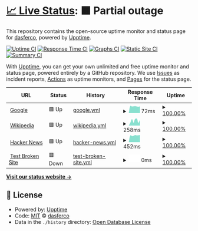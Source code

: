 # [📈 Live Status](https://dasferco.github.io/upptime): <!--live status--> **🟧 Partial outage**

This repository contains the open-source uptime monitor and status page for [dasferco](https://dasferco.github.io/upptime), powered by [Upptime](https://github.com/upptime/upptime).

[![Uptime CI](https://github.com/dasferco/upptime/workflows/Uptime%20CI/badge.svg)](https://github.com/dasferco/upptime/actions?query=workflow%3A%22Uptime+CI%22)
[![Response Time CI](https://github.com/dasferco/upptime/workflows/Response%20Time%20CI/badge.svg)](https://github.com/dasferco/upptime/actions?query=workflow%3A%22Response+Time+CI%22)
[![Graphs CI](https://github.com/dasferco/upptime/workflows/Graphs%20CI/badge.svg)](https://github.com/dasferco/upptime/actions?query=workflow%3A%22Graphs+CI%22)
[![Static Site CI](https://github.com/dasferco/upptime/workflows/Static%20Site%20CI/badge.svg)](https://github.com/dasferco/upptime/actions?query=workflow%3A%22Static+Site+CI%22)
[![Summary CI](https://github.com/dasferco/upptime/workflows/Summary%20CI/badge.svg)](https://github.com/dasferco/upptime/actions?query=workflow%3A%22Summary+CI%22)

With [Upptime](https://upptime.js.org), you can get your own unlimited and free uptime monitor and status page, powered entirely by a GitHub repository. We use [Issues](https://github.com/dasferco/upptime/issues) as incident reports, [Actions](https://github.com/dasferco/upptime/actions) as uptime monitors, and [Pages](https://dasferco.github.io/upptime) for the status page.

<!--start: status pages-->
<!-- This summary is generated by Upptime (https://github.com/upptime/upptime) -->
<!-- Do not edit this manually, your changes will be overwritten -->
<!-- prettier-ignore -->
| URL | Status | History | Response Time | Uptime |
| --- | ------ | ------- | ------------- | ------ |
| <img alt="" src="https://icons.duckduckgo.com/ip3/www.google.com.ico" height="13"> [Google](https://www.google.com) | 🟩 Up | [google.yml](https://github.com/dasferco/upptime/commits/HEAD/history/google.yml) | <details><summary><img alt="Response time graph" src="./graphs/google/response-time-week.png" height="20"> 72ms</summary><br><a href="https://dasferco.github.io/upptime/history/google"><img alt="Response time 87" src="https://img.shields.io/endpoint?url=https%3A%2F%2Fraw.githubusercontent.com%2Fdasferco%2Fupptime%2FHEAD%2Fapi%2Fgoogle%2Fresponse-time.json"></a><br><a href="https://dasferco.github.io/upptime/history/google"><img alt="24-hour response time 72" src="https://img.shields.io/endpoint?url=https%3A%2F%2Fraw.githubusercontent.com%2Fdasferco%2Fupptime%2FHEAD%2Fapi%2Fgoogle%2Fresponse-time-day.json"></a><br><a href="https://dasferco.github.io/upptime/history/google"><img alt="7-day response time 72" src="https://img.shields.io/endpoint?url=https%3A%2F%2Fraw.githubusercontent.com%2Fdasferco%2Fupptime%2FHEAD%2Fapi%2Fgoogle%2Fresponse-time-week.json"></a><br><a href="https://dasferco.github.io/upptime/history/google"><img alt="30-day response time 87" src="https://img.shields.io/endpoint?url=https%3A%2F%2Fraw.githubusercontent.com%2Fdasferco%2Fupptime%2FHEAD%2Fapi%2Fgoogle%2Fresponse-time-month.json"></a><br><a href="https://dasferco.github.io/upptime/history/google"><img alt="1-year response time 87" src="https://img.shields.io/endpoint?url=https%3A%2F%2Fraw.githubusercontent.com%2Fdasferco%2Fupptime%2FHEAD%2Fapi%2Fgoogle%2Fresponse-time-year.json"></a></details> | <details><summary><a href="https://dasferco.github.io/upptime/history/google">100.00%</a></summary><a href="https://dasferco.github.io/upptime/history/google"><img alt="All-time uptime 100.00%" src="https://img.shields.io/endpoint?url=https%3A%2F%2Fraw.githubusercontent.com%2Fdasferco%2Fupptime%2FHEAD%2Fapi%2Fgoogle%2Fuptime.json"></a><br><a href="https://dasferco.github.io/upptime/history/google"><img alt="24-hour uptime 100.00%" src="https://img.shields.io/endpoint?url=https%3A%2F%2Fraw.githubusercontent.com%2Fdasferco%2Fupptime%2FHEAD%2Fapi%2Fgoogle%2Fuptime-day.json"></a><br><a href="https://dasferco.github.io/upptime/history/google"><img alt="7-day uptime 100.00%" src="https://img.shields.io/endpoint?url=https%3A%2F%2Fraw.githubusercontent.com%2Fdasferco%2Fupptime%2FHEAD%2Fapi%2Fgoogle%2Fuptime-week.json"></a><br><a href="https://dasferco.github.io/upptime/history/google"><img alt="30-day uptime 100.00%" src="https://img.shields.io/endpoint?url=https%3A%2F%2Fraw.githubusercontent.com%2Fdasferco%2Fupptime%2FHEAD%2Fapi%2Fgoogle%2Fuptime-month.json"></a><br><a href="https://dasferco.github.io/upptime/history/google"><img alt="1-year uptime 100.00%" src="https://img.shields.io/endpoint?url=https%3A%2F%2Fraw.githubusercontent.com%2Fdasferco%2Fupptime%2FHEAD%2Fapi%2Fgoogle%2Fuptime-year.json"></a></details>
| <img alt="" src="https://icons.duckduckgo.com/ip3/en.wikipedia.org.ico" height="13"> [Wikipedia](https://en.wikipedia.org) | 🟩 Up | [wikipedia.yml](https://github.com/dasferco/upptime/commits/HEAD/history/wikipedia.yml) | <details><summary><img alt="Response time graph" src="./graphs/wikipedia/response-time-week.png" height="20"> 258ms</summary><br><a href="https://dasferco.github.io/upptime/history/wikipedia"><img alt="Response time 247" src="https://img.shields.io/endpoint?url=https%3A%2F%2Fraw.githubusercontent.com%2Fdasferco%2Fupptime%2FHEAD%2Fapi%2Fwikipedia%2Fresponse-time.json"></a><br><a href="https://dasferco.github.io/upptime/history/wikipedia"><img alt="24-hour response time 289" src="https://img.shields.io/endpoint?url=https%3A%2F%2Fraw.githubusercontent.com%2Fdasferco%2Fupptime%2FHEAD%2Fapi%2Fwikipedia%2Fresponse-time-day.json"></a><br><a href="https://dasferco.github.io/upptime/history/wikipedia"><img alt="7-day response time 258" src="https://img.shields.io/endpoint?url=https%3A%2F%2Fraw.githubusercontent.com%2Fdasferco%2Fupptime%2FHEAD%2Fapi%2Fwikipedia%2Fresponse-time-week.json"></a><br><a href="https://dasferco.github.io/upptime/history/wikipedia"><img alt="30-day response time 247" src="https://img.shields.io/endpoint?url=https%3A%2F%2Fraw.githubusercontent.com%2Fdasferco%2Fupptime%2FHEAD%2Fapi%2Fwikipedia%2Fresponse-time-month.json"></a><br><a href="https://dasferco.github.io/upptime/history/wikipedia"><img alt="1-year response time 247" src="https://img.shields.io/endpoint?url=https%3A%2F%2Fraw.githubusercontent.com%2Fdasferco%2Fupptime%2FHEAD%2Fapi%2Fwikipedia%2Fresponse-time-year.json"></a></details> | <details><summary><a href="https://dasferco.github.io/upptime/history/wikipedia">100.00%</a></summary><a href="https://dasferco.github.io/upptime/history/wikipedia"><img alt="All-time uptime 100.00%" src="https://img.shields.io/endpoint?url=https%3A%2F%2Fraw.githubusercontent.com%2Fdasferco%2Fupptime%2FHEAD%2Fapi%2Fwikipedia%2Fuptime.json"></a><br><a href="https://dasferco.github.io/upptime/history/wikipedia"><img alt="24-hour uptime 100.00%" src="https://img.shields.io/endpoint?url=https%3A%2F%2Fraw.githubusercontent.com%2Fdasferco%2Fupptime%2FHEAD%2Fapi%2Fwikipedia%2Fuptime-day.json"></a><br><a href="https://dasferco.github.io/upptime/history/wikipedia"><img alt="7-day uptime 100.00%" src="https://img.shields.io/endpoint?url=https%3A%2F%2Fraw.githubusercontent.com%2Fdasferco%2Fupptime%2FHEAD%2Fapi%2Fwikipedia%2Fuptime-week.json"></a><br><a href="https://dasferco.github.io/upptime/history/wikipedia"><img alt="30-day uptime 100.00%" src="https://img.shields.io/endpoint?url=https%3A%2F%2Fraw.githubusercontent.com%2Fdasferco%2Fupptime%2FHEAD%2Fapi%2Fwikipedia%2Fuptime-month.json"></a><br><a href="https://dasferco.github.io/upptime/history/wikipedia"><img alt="1-year uptime 100.00%" src="https://img.shields.io/endpoint?url=https%3A%2F%2Fraw.githubusercontent.com%2Fdasferco%2Fupptime%2FHEAD%2Fapi%2Fwikipedia%2Fuptime-year.json"></a></details>
| <img alt="" src="https://icons.duckduckgo.com/ip3/news.ycombinator.com.ico" height="13"> [Hacker News](https://news.ycombinator.com) | 🟩 Up | [hacker-news.yml](https://github.com/dasferco/upptime/commits/HEAD/history/hacker-news.yml) | <details><summary><img alt="Response time graph" src="./graphs/hacker-news/response-time-week.png" height="20"> 452ms</summary><br><a href="https://dasferco.github.io/upptime/history/hacker-news"><img alt="Response time 354" src="https://img.shields.io/endpoint?url=https%3A%2F%2Fraw.githubusercontent.com%2Fdasferco%2Fupptime%2FHEAD%2Fapi%2Fhacker-news%2Fresponse-time.json"></a><br><a href="https://dasferco.github.io/upptime/history/hacker-news"><img alt="24-hour response time 479" src="https://img.shields.io/endpoint?url=https%3A%2F%2Fraw.githubusercontent.com%2Fdasferco%2Fupptime%2FHEAD%2Fapi%2Fhacker-news%2Fresponse-time-day.json"></a><br><a href="https://dasferco.github.io/upptime/history/hacker-news"><img alt="7-day response time 452" src="https://img.shields.io/endpoint?url=https%3A%2F%2Fraw.githubusercontent.com%2Fdasferco%2Fupptime%2FHEAD%2Fapi%2Fhacker-news%2Fresponse-time-week.json"></a><br><a href="https://dasferco.github.io/upptime/history/hacker-news"><img alt="30-day response time 354" src="https://img.shields.io/endpoint?url=https%3A%2F%2Fraw.githubusercontent.com%2Fdasferco%2Fupptime%2FHEAD%2Fapi%2Fhacker-news%2Fresponse-time-month.json"></a><br><a href="https://dasferco.github.io/upptime/history/hacker-news"><img alt="1-year response time 354" src="https://img.shields.io/endpoint?url=https%3A%2F%2Fraw.githubusercontent.com%2Fdasferco%2Fupptime%2FHEAD%2Fapi%2Fhacker-news%2Fresponse-time-year.json"></a></details> | <details><summary><a href="https://dasferco.github.io/upptime/history/hacker-news">100.00%</a></summary><a href="https://dasferco.github.io/upptime/history/hacker-news"><img alt="All-time uptime 100.00%" src="https://img.shields.io/endpoint?url=https%3A%2F%2Fraw.githubusercontent.com%2Fdasferco%2Fupptime%2FHEAD%2Fapi%2Fhacker-news%2Fuptime.json"></a><br><a href="https://dasferco.github.io/upptime/history/hacker-news"><img alt="24-hour uptime 100.00%" src="https://img.shields.io/endpoint?url=https%3A%2F%2Fraw.githubusercontent.com%2Fdasferco%2Fupptime%2FHEAD%2Fapi%2Fhacker-news%2Fuptime-day.json"></a><br><a href="https://dasferco.github.io/upptime/history/hacker-news"><img alt="7-day uptime 100.00%" src="https://img.shields.io/endpoint?url=https%3A%2F%2Fraw.githubusercontent.com%2Fdasferco%2Fupptime%2FHEAD%2Fapi%2Fhacker-news%2Fuptime-week.json"></a><br><a href="https://dasferco.github.io/upptime/history/hacker-news"><img alt="30-day uptime 100.00%" src="https://img.shields.io/endpoint?url=https%3A%2F%2Fraw.githubusercontent.com%2Fdasferco%2Fupptime%2FHEAD%2Fapi%2Fhacker-news%2Fuptime-month.json"></a><br><a href="https://dasferco.github.io/upptime/history/hacker-news"><img alt="1-year uptime 100.00%" src="https://img.shields.io/endpoint?url=https%3A%2F%2Fraw.githubusercontent.com%2Fdasferco%2Fupptime%2FHEAD%2Fapi%2Fhacker-news%2Fuptime-year.json"></a></details>
| <img alt="" src="https://icons.duckduckgo.com/ip3/thissitedoesnotexist.koj.co.ico" height="13"> [Test Broken Site](https://thissitedoesnotexist.koj.co) | 🟥 Down | [test-broken-site.yml](https://github.com/dasferco/upptime/commits/HEAD/history/test-broken-site.yml) | <details><summary><img alt="Response time graph" src="./graphs/test-broken-site/response-time-week.png" height="20"> 0ms</summary><br><a href="https://dasferco.github.io/upptime/history/test-broken-site"><img alt="Response time 0" src="https://img.shields.io/endpoint?url=https%3A%2F%2Fraw.githubusercontent.com%2Fdasferco%2Fupptime%2FHEAD%2Fapi%2Ftest-broken-site%2Fresponse-time.json"></a><br><a href="https://dasferco.github.io/upptime/history/test-broken-site"><img alt="24-hour response time 0" src="https://img.shields.io/endpoint?url=https%3A%2F%2Fraw.githubusercontent.com%2Fdasferco%2Fupptime%2FHEAD%2Fapi%2Ftest-broken-site%2Fresponse-time-day.json"></a><br><a href="https://dasferco.github.io/upptime/history/test-broken-site"><img alt="7-day response time 0" src="https://img.shields.io/endpoint?url=https%3A%2F%2Fraw.githubusercontent.com%2Fdasferco%2Fupptime%2FHEAD%2Fapi%2Ftest-broken-site%2Fresponse-time-week.json"></a><br><a href="https://dasferco.github.io/upptime/history/test-broken-site"><img alt="30-day response time 0" src="https://img.shields.io/endpoint?url=https%3A%2F%2Fraw.githubusercontent.com%2Fdasferco%2Fupptime%2FHEAD%2Fapi%2Ftest-broken-site%2Fresponse-time-month.json"></a><br><a href="https://dasferco.github.io/upptime/history/test-broken-site"><img alt="1-year response time 0" src="https://img.shields.io/endpoint?url=https%3A%2F%2Fraw.githubusercontent.com%2Fdasferco%2Fupptime%2FHEAD%2Fapi%2Ftest-broken-site%2Fresponse-time-year.json"></a></details> | <details><summary><a href="https://dasferco.github.io/upptime/history/test-broken-site">100.00%</a></summary><a href="https://dasferco.github.io/upptime/history/test-broken-site"><img alt="All-time uptime 100.00%" src="https://img.shields.io/endpoint?url=https%3A%2F%2Fraw.githubusercontent.com%2Fdasferco%2Fupptime%2FHEAD%2Fapi%2Ftest-broken-site%2Fuptime.json"></a><br><a href="https://dasferco.github.io/upptime/history/test-broken-site"><img alt="24-hour uptime 100.00%" src="https://img.shields.io/endpoint?url=https%3A%2F%2Fraw.githubusercontent.com%2Fdasferco%2Fupptime%2FHEAD%2Fapi%2Ftest-broken-site%2Fuptime-day.json"></a><br><a href="https://dasferco.github.io/upptime/history/test-broken-site"><img alt="7-day uptime 100.00%" src="https://img.shields.io/endpoint?url=https%3A%2F%2Fraw.githubusercontent.com%2Fdasferco%2Fupptime%2FHEAD%2Fapi%2Ftest-broken-site%2Fuptime-week.json"></a><br><a href="https://dasferco.github.io/upptime/history/test-broken-site"><img alt="30-day uptime 100.00%" src="https://img.shields.io/endpoint?url=https%3A%2F%2Fraw.githubusercontent.com%2Fdasferco%2Fupptime%2FHEAD%2Fapi%2Ftest-broken-site%2Fuptime-month.json"></a><br><a href="https://dasferco.github.io/upptime/history/test-broken-site"><img alt="1-year uptime 100.00%" src="https://img.shields.io/endpoint?url=https%3A%2F%2Fraw.githubusercontent.com%2Fdasferco%2Fupptime%2FHEAD%2Fapi%2Ftest-broken-site%2Fuptime-year.json"></a></details>

<!--end: status pages-->

[**Visit our status website →**](https://dasferco.github.io/upptime)

## 📄 License

- Powered by: [Upptime](https://github.com/upptime/upptime)
- Code: [MIT](./LICENSE) © [dasferco](https://dasferco.github.io/upptime)
- Data in the `./history` directory: [Open Database License](https://opendatacommons.org/licenses/odbl/1-0/)
